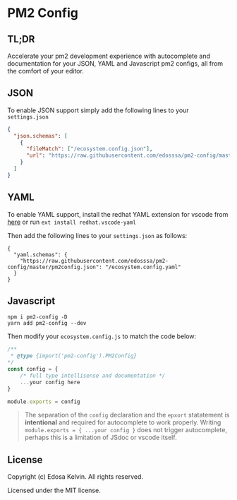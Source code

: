# PM2 Config

## TL;DR

Accelerate your pm2 development experience with autocomplete and documentation for your JSON, YAML and Javascript pm2 configs, all from the comfort of your editor.

## JSON

To enable JSON support simply add the following lines to your `settings.json`

```json
{
  "json.schemas": [
    {
      "fileMatch": ["/ecosystem.config.json"],
      "url": "https://raw.githubusercontent.com/edosssa/pm2-config/master/pm2config.json"
    }
  ]
}
```

## YAML

To enable YAML support, install the redhat YAML extension for vscode from [here](https://marketplace.visualstudio.com/items?itemName=redhat.vscode-yaml)
or run `ext install redhat.vscode-yaml`

Then add the following lines to your `settings.json` as follows:

```
{
  "yaml.schemas": {
    "https://raw.githubusercontent.com/edosssa/pm2-config/master/pm2config.json": "/ecosystem.config.yaml"
  }
}
```

## Javascript

`npm i pm2-config -D`  
`yarn add pm2-config --dev`

Then modify your `ecosystem.config.js` to match the code below:

```javascript
/**
 * @type {import('pm2-config').PM2Config}
*/
const config = {
    /* full type intellisense and documentation */
    ...your config here
}

module.exports = config
```

> The separation of the `config` declaration and the `epxort` statatement is **intentional** and required for autocomplete to work properly. Writing `module.exports = { ...your config }` does not trigger autocomplete, perhaps this is a limitation of JSdoc or vscode itself.

## License

Copyright (c) Edosa Kelvin. All rights reserved.

Licensed under the MIT license.
